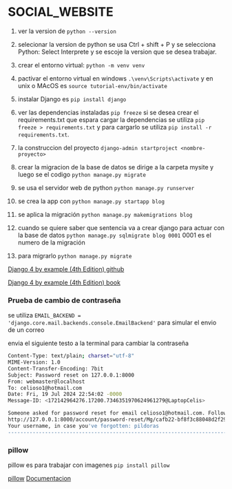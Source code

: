 # SOCIAL_WEBSITE

1. ver la version de `python --version`

2. selecionar la version de python se usa Ctrl + shift + P  y se selecciona Python: Select Interprete y se escoje la version que se desea trabajar.

3. crear el entorno virtual: `python -m venv venv`

4. pactivar el entorno virtual en windows `.\venv\Scripts\activate` y en unix o MAcOS es `source tutorial-env/bin/activate` 

5. instalar Django es `pip install django`

6.  ver las dependencias instaladas `pip freeze` si se desea crear el requirements.txt que espara cargar la dependencias se utiliza `pip freeze > requirements.txt` y para cargarlo se utiliza `pip install -r requirements.txt`.

7. la construccion del proyecto `django-admin startproject <nombre-proyecto>`

8. crear la migracion de la base de datos se dirige a la carpeta mysite y luego se el codigo `python manage.py migrate`

9. se usa el servidor web de python `python manage.py runserver`

10. se crea la app con `python manage.py startapp blog`

11. se aplica la migración `python manage.py makemigrations blog`

12. cuando se quiere saber que sentencia va a crear django para actuar con la base de datos `python manage.py sqlmigrate blog 0001` 0001 es el numero de la migración

13. para migrarlo `python manage.py migrate` 

[Django 4 by example (4th Edition) github](https://github.com/PacktPublishing/Django-4-by-example)

[Django 4 by example (4th Edition) book](https://books.google.es/books?id=GLaEEAAAQBAJ&pg=PA171&hl=es&source=gbs_selected_pages&cad=1#v=onepage&q&f=false)


### Prueba de cambio de contraseña

se utiliza `EMAIL_BACKEND = 'django.core.mail.backends.console.EmailBackend'` para simular el envio de un correo

envia el siguiente testo a la terminal para cambiar la contraseña

```bash
Content-Type: text/plain; charset="utf-8"
MIME-Version: 1.0
Content-Transfer-Encoding: 7bit
Subject: Password reset on 127.0.0.1:8000
From: webmaster@localhost
To: celioso1@hotmail.com
Date: Fri, 19 Jul 2024 22:54:02 -0000
Message-ID: <172142964276.17200.7346351970624961279@LaptopCelis>

Someone asked for password reset for email celioso1@hotmail.com. Follow the link below:
http://127.0.0.1:8000/account/password-reset/Mg/cafb22-bf8f3c88048d2f29c863cf5bc3b47138/
Your username, in case you've forgotten: pildoras
-------------------------------------------------------------------------------
```

### pillow
pillow es para trabajar con imagenes `pip install pillow`

[pillow](https://pypi.org/project/pillow/)
[Documentacion](https://pillow.readthedocs.io/en/stable/)